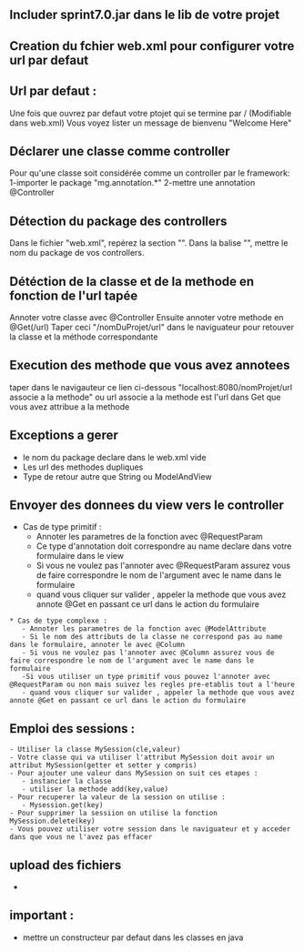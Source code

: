 ## Includer sprint7.0.jar dans le lib de votre projet

## Creation du fchier web.xml pour configurer votre url par defaut

## Url par defaut :
 Une fois que ouvrez par defaut votre ptojet qui se termine par /
 (Modifiable dans web.xml)
 Vous voyez lister un message de bienvenu "Welcome Here"

## Déclarer une classe comme controller
Pour qu'une classe soit considérée comme un controller par le framework:
1-importer le package "mg.annotation.*"
2-mettre une annotation @Controller

## Détection du package des controllers
Dans le fichier "web.xml", repérez la section "<init-param>".
Dans la balise "<param-value>", mettre le nom du package de vos controllers.

## Détéction de la classe et de la methode en fonction de l'url tapée
Annoter votre classe avec @Controller
Ensuite annoter votre methode en @Get(/url)
Taper ceci "/nomDuProjet/url" dans le naviguateur pour retouver la classe et la méthode correspondante 

## Execution des methode que vous avez annotees 
taper dans le navigauteur ce lien ci-dessous 
"localhost:8080/nomProjet/url associe a la methode"
ou url associe a la methode est l'url dans Get que vous avez attribue a la methode


## Exceptions a gerer
- le nom du package declare dans le web.xml vide
- Les url des methodes dupliques
- Type de retour autre que String ou ModelAndView

## Envoyer des donnees du view vers le controller
   * Cas de type primitif : 
       - Annoter les parametres de la fonction avec @RequestParam
       - Ce type d'annotation doit correspondre au name declare dans votre formulaire dans le view
       - Si vous ne voulez pas l'annoter avec @RequestParam assurez vous de faire correspondre le nom de l'argument avec le name dans le formulaire
       - quand vous cliquer sur valider , appeler la methode que vous avez annote @Get en passant ce url dans le action du formulaire

    * Cas de type complexe : 
       - Annoter les parametres de la fonction avec @ModelAttribute
       - Si le nom des attributs de la classe ne correspond pas au name dans le formulaire, annoter le avec @Column
       - Si vous ne voulez pas l'annoter avec @Column assurez vous de faire correspondre le nom de l'argument avec le name dans le formulaire
       -Si vous utiliser un type primitif vous pouvez l'annoter avec @RequestParam ou non mais suivez les regles pre-etablis tout a l'heure
       - quand vous cliquer sur valider , appeler la methode que vous avez annote @Get en passant ce url dans le action du formulaire
   
## Emploi des sessions :
    - Utiliser la classe MySession(cle,valeur)
    - Votre classe qui va utiliser l'attribut MySession doit avoir un attribut MySession(getter et setter y compris)
    - Pour ajouter une valeur dans MySession on suit ces etapes :
       - instancier la classe 
       - utiliser la methode add(key,value)
    - Pour recuperer la valeur de la session on utilise : 
       - Mysession.get(key)
    - Pour supprimer la sessiion on utilise la fonction 
    MySession.delete(key)
    - Vous pouvez utiliser votre session dans le naviguateur et y acceder dans que vous ne l'avez pas effacer

## upload des fichiers
   - 
## important : 
   - mettre un constructeur par defaut dans les classes en java